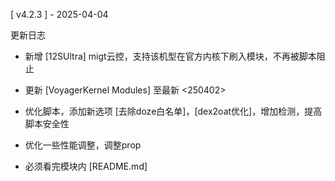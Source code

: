 [ v4.2.3 ] - 2025-04-04

更新日志
- 新增 [12SUltra] migt云控，支持该机型在官方内核下刷入模块，不再被脚本阻止

- 更新 [VoyagerKernel Modules] 至最新 <250402>

- 优化脚本，添加新选项 [去除doze白名单]，[dex2oat优化]，增加检测，提高脚本安全性

- 优化一些性能调整，调整prop

- 必须看完模块内 [README.md]
